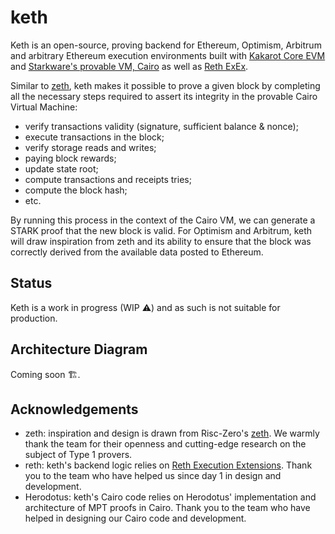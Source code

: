 # keth

Keth is an open-source, proving backend for Ethereum, Optimism, Arbitrum and
arbitrary Ethereum execution environments built with
[Kakarot Core EVM](https://github.com/kkrt-labs/kakarot) and
[Starkware's provable VM, Cairo](https://book.cairo-lang.org/) as well as
[Reth ExEx](https://www.paradigm.xyz/2024/05/reth-exex).

Similar to [zeth](https://github.com/kkrt-labs/keth/edit/main/README.md), keth
makes it possible to prove a given block by completing all the necessary steps
required to assert its integrity in the provable Cairo Virtual Machine:

- verify transactions validity (signature, sufficient balance & nonce);
- execute transactions in the block;
- verify storage reads and writes;
- paying block rewards;
- update state root;
- compute transactions and receipts tries;
- compute the block hash;
- etc.

By running this process in the context of the Cairo VM, we can generate a STARK
proof that the new block is valid. For Optimism and Arbitrum, keth will draw
inspiration from zeth and its ability to ensure that the block was correctly
derived from the available data posted to Ethereum.

## Status

Keth is a work in progress (WIP ⚠️) and as such is not suitable for production.

## Architecture Diagram

Coming soon 🏗️.

## Acknowledgements

- zeth: inspiration and design is drawn from Risc-Zero's
  [zeth](https://github.com/risc0/zeth). We warmly thank the team for their
  openness and cutting-edge research on the subject of Type 1 provers.
- reth: keth's backend logic relies on
  [Reth Execution Extensions](https://www.paradigm.xyz/2024/05/reth-exex). Thank
  you to the team who have helped us since day 1 in design and development.
- Herodotus: keth's Cairo code relies on Herodotus' implementation and
  architecture of MPT proofs in Cairo. Thank you to the team who have helped in
  designing our Cairo code and development.
